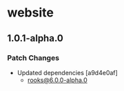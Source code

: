 # website

## 1.0.1-alpha.0

### Patch Changes

- Updated dependencies [a9d4e0af]
  - rooks@6.0.0-alpha.0
